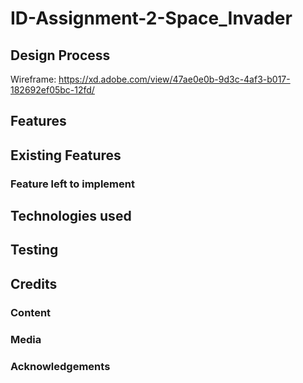 # ID-Assignment-2-Space_Invader

## Design Process

Wireframe: https://xd.adobe.com/view/47ae0e0b-9d3c-4af3-b017-182692ef05bc-12fd/

## Features

## Existing Features

### Feature left to implement

## Technologies used

## Testing

## Credits

### Content

### Media

### Acknowledgements
